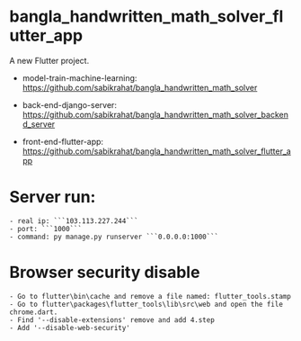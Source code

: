 # bangla_handwritten_math_solver_flutter_app

A new Flutter project.

- model-train-machine-learning: https://github.com/sabikrahat/bangla_handwritten_math_solver

- back-end-django-server: https://github.com/sabikrahat/bangla_handwritten_math_solver_backend_server

- front-end-flutter-app: https://github.com/sabikrahat/bangla_handwritten_math_solver_flutter_app

# Server run:
    - real ip: ```103.113.227.244```
    - port: ```1000```
    - command: py manage.py runserver ```0.0.0.0:1000```

# Browser security disable
    - Go to flutter\bin\cache and remove a file named: flutter_tools.stamp
    - Go to flutter\packages\flutter_tools\lib\src\web and open the file chrome.dart.
    - Find '--disable-extensions' remove and add 4.step
    - Add '--disable-web-security'